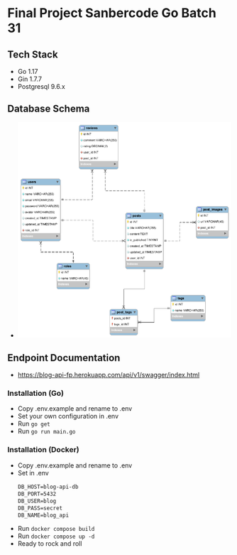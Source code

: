 # Final Project Sanbercode Go Batch 31

## Tech Stack
- Go 1.17
- Gin 1.7.7
- Postgresql 9.6.x

## Database Schema
- ![Database Schema](/erd.png)

## Endpoint Documentation
- https://blog-api-fp.herokuapp.com/api/v1/swagger/index.html

### Installation (Go)
- Copy .env.example and rename to .env
- Set your own configuration in .env
- Run `go get`
- Run `go run main.go`

### Installation (Docker)
- Copy .env.example and rename to .env
- Set in .env
  ```
  DB_HOST=blog-api-db
  DB_PORT=5432
  DB_USER=blog
  DB_PASS=secret
  DB_NAME=blog_api
  ```
- Run `docker compose build`
- Run `docker compose up -d`
- Ready to rock and roll